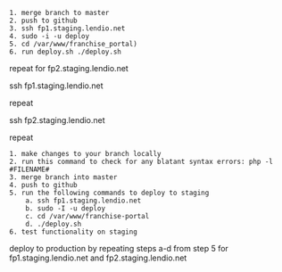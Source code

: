 	1. merge branch to master
	2. push to github
	3. ssh fp1.staging.lendio.net
	4. sudo -i -u deploy
	5. cd /var/www/franchise_portal)
	6. run deploy.sh ./deploy.sh
repeat for fp2.staging.lendio.net

ssh fp1.staging.lendio.net

repeat

ssh fp2.staging.lendio.net

repeat


	1. make changes to your branch locally
	2. run this command to check for any blatant syntax errors: php -l #FILENAME#
	3. merge branch into master
	4. push to github
	5. run the following commands to deploy to staging
		a. ssh fp1.staging.lendio.net
		b. sudo -I -u deploy
		c. cd /var/www/franchise-portal
		d. ./deploy.sh
	6. test functionality on staging
deploy to production by repeating steps a-d from step 5 for fp1.staging.lendio.net and fp2.staging.lendio.net 